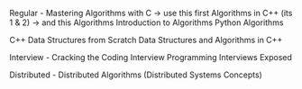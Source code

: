 Regular - 
Mastering Algorithms with C -> use this first
Algorithms in C++ (its 1 & 2) -> and this
Algorithms
Introduction to Algorithms
Python Algorithms

C++ Data Structures from Scratch
Data Structures and Algorithms in C++

Interview -
Cracking the Coding Interview
Programming Interviews Exposed

Distributed - 
Distributed Algorithms
(Distributed Systems Concepts)
